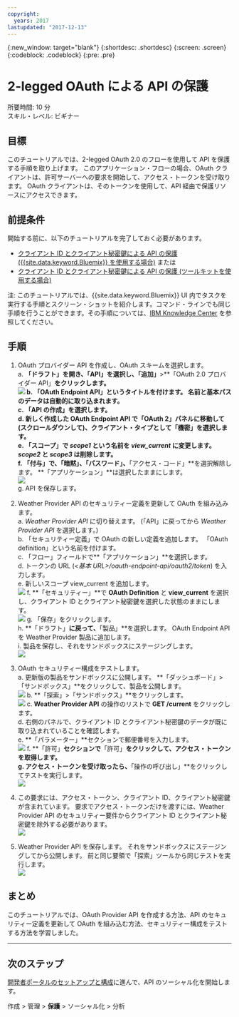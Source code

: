 ```yaml
---
copyright:
  years: 2017
lastupdated: "2017-12-13"
---
```


{:new_window: target="blank"}
{:shortdesc: .shortdesc}
{:screen: .screen}
{:codeblock: .codeblock}
{:pre: .pre}

# 2-legged OAuth による API の保護

所要時間: 10 分  
スキル・レベル: ビギナー

## 目標

このチュートリアルでは、2-legged OAuth 2.0 のフローを使用して API を保護する手順を取り上げます。 このアプリケーション・フローの場合、OAuth クライアントは、許可サーバーへの要求を開始して、アクセス・トークンを受け取ります。 OAuth クライアントは、そのトークンを使用して、API 経由で保護リソースにアクセスできます。

## 前提条件

開始する前に、以下のチュートリアルを完了しておく必要があります。  
- [クライアント ID とクライアント秘密鍵による API の保護 ({{site.data.keyword.Bluemix}} を使用する場合)](tut_secure_id_secret_bm.html)
または
- [クライアント ID とクライアント秘密鍵による API の保護 (ツールキットを使用する場合)](tut_secure_id_secret_tk.html)

注: このチュートリアルでは、{{site.data.keyword.Bluemix}} UI 内でタスクを実行する手順とスクリーン・ショットを紹介します。コマンド・ラインでも同じ手順を行うことができます。その手順については、[IBM Knowledge Center](https://www.ibm.com/support/knowledgecenter/SSMNED_5.0.0/com.ibm.apic.toolkit.doc/tutorial_apionprem_security_OAuth_v506.html) を参照してください。 

## 手順

1. OAuth プロバイダー API を作成し、OAuth スキームを選択します。  
	a. **「ドラフト」**を開き、**「API」**を選択し、**「追加」**>**「OAuth 2.0 プロバイダー API」**をクリックします。  
    ![](images/oauth_provider_1.png)
	b. 「OAuth Endpoint API」というタイトルを付けます。 名前と基本パスのデータは自動的に取り込まれます。  
	c. **「API の作成」**を選択します。  
	d. 新しく作成した OAuth Endpoint API で**「OAuth 2」**パネルに移動して (スクロールダウンして)、クライアント・タイプとして「機密」を選択します。  
	e. 「スコープ」で _scope1_ という名前を _view_current_ に変更します。 _scope2_ と _scope3_ は削除します。  
	f. **「付与」**で、**「暗黙」**、**「パスワード」**、**「アクセス・コード」**を選択解除します。 **「アプリケーション」**は選択したままにします。  
	![](images/oauth_provider_2.png)  
	g. API を保存します。  

2. Weather Provider API のセキュリティー定義を更新して OAuth を組み込みます。  
	a. _Weather Provider API_ に切り替えます。 (「API」に戻ってから _Weather Provider API_ を選択します。)  
	b. 「セキュリティー定義」で OAuth の新しい定義を追加します。 「OAuth definition」という名前を付けます。  
	c. 「フロー」フィールドで**「アプリケーション」**を選択します。  
	d. トークンの URL (_<基本 URL>/oauth-endpoint-api/oauth2/token_) を入力します。  
	e. 新しいスコープ view_current を追加します。  
	![](images/oauth_security_definition_1.png)
	f. **「セキュリティー」**で **OAuth Definition** と **view_current** を選択し、クライアント ID とクライアント秘密鍵を選択した状態のままにします。  
	![](images/oauth_security_definition_2.png)
	g. 「保存」をクリックします。  
	h. **「ドラフト」**に戻って、**「製品」**を選択します。 OAuth Endpoint API を Weather Provider 製品に追加します。  
	i. 製品を保存し、それをサンドボックスにステージングします。  
	![](images/oauth_security_definition_3a.png)

3. OAuth セキュリティー構成をテストします。  
	a. 更新版の製品をサンドボックスに公開します。 **「ダッシュボード」>「サンドボックス」**をクリックして、製品を公開します。  
	  ![](images/test_oauth_1.png)
	b. **「探索」>「サンドボックス」**をクリックします。  
      ![](images/test_oauth_2.png)
	c. **Weather Provider API** の操作のリストで **GET /current** をクリックします。  
	d. 右側のパネルで、クライアント ID とクライアント秘密鍵のデータが既に取り込まれていることを確認します。  
	e. **「パラメーター」**セクションで郵便番号を入力します。  
      ![](images/test_oauth_3.png)
	f. **「許可」**セクションで**「許可」**をクリックして、アクセス・トークンを取得します。  
	g. アクセス・トークンを受け取ったら、**「操作の呼び出し」**をクリックしてテストを実行します。  
      ![](images/test_oauth_4.png)

4. この要求には、アクセス・トークン、クライアント ID、クライアント秘密鍵が含まれています。 要求でアクセス・トークンだけを渡すには、Weather Provider API のセキュリティー要件からクライアント ID とクライアント秘密鍵を除外する必要があります。  
    ![](images/test_oauth_5.png)

5. Weather Provider API を保存します。 それをサンドボックスにステージングしてから公開します。 前と同じ要領で「探索」ツールから同じテストを実行します。  
    ![](images/test_oauth_6.png)
    
## まとめ
このチュートリアルでは、OAuth Provider API を作成する方法、API のセキュリティー定義を更新して OAuth を組み込む方法、セキュリティー構成をテストする方法を学習しました。

---

## 次のステップ

[開発者ポータルのセットアップと構成](tut_config_dev_portal.html)に進んで、API のソーシャル化を開始します。

作成 > 管理 > **保護** > ソーシャル化 > 分析
